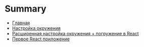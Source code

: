 # Summary

* [Главная](README.md)
* [Настройка окружения](tasks/task1/README.md)
* [Расширенная настройка окружения + погружение в React](tasks/task2/README.md)
* [Первое React приложение](tasks/task3/README.md)

